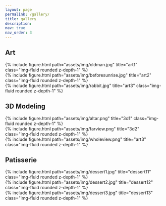 ```yaml
---
layout: page
permalink: /gallery/
title: gallery
description:
nav: true
nav_order: 3
---
```


<div class="gallery">
    <h2 class="category">Art</h2>
    <div class="row justify-content-sm-center">
        <div class="col-sm-4 mt-3 mt-md-0">
            {% include figure.html path="assets/img/oldman.jpg" title="art1" class="img-fluid rounded z-depth-1" %}
        </div>
        <div class="col-sm-4 mt-3 mt-md-0">
            {% include figure.html path="assets/img/beforesunrise.jpg" title="art2" class="img-fluid rounded z-depth-1" %}
        </div>
        <div class="col-sm-4 mt-3 mt-md-0">
            {% include figure.html path="assets/img/rabbit.jpg" title="art3" class="img-fluid rounded z-depth-1" %}
        </div>
    </div>
    <h2 class="category">3D Modeling</h2>
    <div class="row justify-content-sm-center">
        <div class="col-sm-6 mt-3 mt-md-0">
            {% include figure.html path="assets/img/altar.png" title="3d1" class="img-fluid rounded z-depth-1" %}
        </div>
        <div class="col-sm-6 mt-3 mt-md-0">
            {% include figure.html path="assets/img/farview.png" title="3d2" class="img-fluid rounded z-depth-1" %}
        </div>
    </div>
    <div class="row justify-content-sm-center">
        <div class="col-sm mt-3 mt-md-0">
            {% include figure.html path="assets/img/wholeview.png" title="art3" class="img-fluid rounded z-depth-1" %}
        </div>
    </div>
    <h2 class="category">Patisserie</h2>
    <div class="row justify-content-sm-center">
        <div class="col-sm-4 mt-3 mt-md-0">
            {% include figure.html path="assets/img/dessert1.jpg" title="dessert11" class="img-fluid rounded z-depth-1" %}
        </div>
        <div class="col-sm-4 mt-3 mt-md-0">
            {% include figure.html path="assets/img/dessert2.jpg" title="dessert12" class="img-fluid rounded z-depth-1" %}
        </div>
        <div class="col-sm-4 mt-3 mt-md-0">
            {% include figure.html path="assets/img/dessert3.jpg" title="dessert13" class="img-fluid rounded z-depth-1" %}
        </div>
    </div>
</div>

